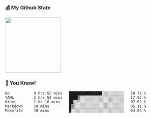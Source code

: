### :moneybag: My Github State

<img height="180em" src="https://github-readme-stats.vercel.app/api?username=G-Asura&show_icons=true&hide_border=true&count_private=true&include_all_commits=true" />

### :pill: You Know!
<!--START_SECTION:waka-->

```text
Go           9 hrs 55 mins   ███████████████░░░░░░░░░░   59.72 %
YAML         2 hrs 58 mins   ████▒░░░░░░░░░░░░░░░░░░░░   17.92 %
Other        1 hr 16 mins    ██░░░░░░░░░░░░░░░░░░░░░░░   07.62 %
Markdown     50 mins         █▒░░░░░░░░░░░░░░░░░░░░░░░   05.11 %
Makefile     40 mins         █░░░░░░░░░░░░░░░░░░░░░░░░   04.04 %
```

<!--END_SECTION:waka-->

<!--
**G-Asura/G-Asura** is a ✨ _special_ ✨ repository because its `README.md` (this file) appears on your GitHub profile.

Here are some ideas to get you started:

- 🔭 I’m currently working on ...
- 🌱 I’m currently learning ...
- 👯 I’m looking to collaborate on ...
- 🤔 I’m looking for help with ...
- 💬 Ask me about ...
- 📫 How to reach me: ...
- 😄 Pronouns: ...
- ⚡ Fun fact: ...
-->
